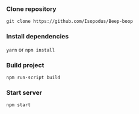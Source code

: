 ### Clone repository
`git clone https://github.com/Isopodus/Beep-boop`

### Install dependencies
`yarn`
or
`npm install`

### Build project
`npm run-script build`

### Start server
`npm start`

